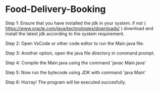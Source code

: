 # Food-Delivery-Booking

Step 1: Ensure that you have installed the jdk in your system.
	if not ( https://www.oracle.com/java/technologies/downloads/ ) download and install
	the latest jdk according to the system requirement.

Step 2: Open VsCode or other code editor to run the Main.java file.

Step 3: Another option, open the java file directory in command prompt. 

Step 4: Compile the Main.java using the command 'javac Main.java'

Step 5: Now run the bytecode using JDK with command 'java Main'

Step 6: Hurray! The program will be executed succesfully.

	
	 
